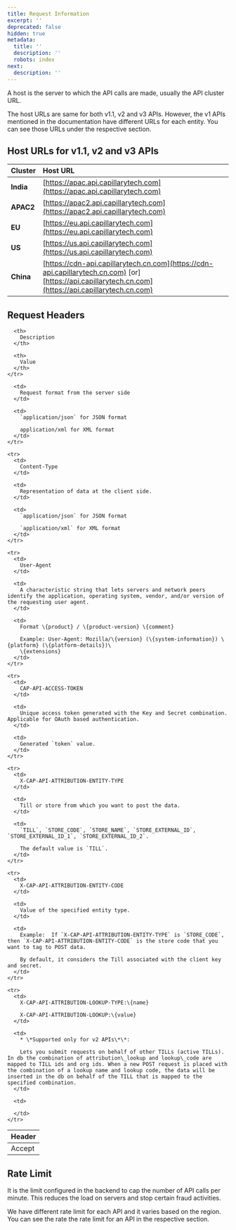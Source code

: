 ```yaml
---
title: Request Information
excerpt: ''
deprecated: false
hidden: true
metadata:
  title: ''
  description: ''
  robots: index
next:
  description: ''
---
```

A host is the server to which the API calls are made, usually the API cluster URL. 

The host URLs are same for both  v1.1, v2 and v3 APIs. However, the v1 APIs mentioned in the documentation have different URLs for each entity. You can see those URLs under the respective section.  

## Host URLs for v1.1, v2 and v3 APIs

| Cluster   | Host URL                                                                                                                                                |
| :-------- | :------------------------------------------------------------------------------------------------------------------------------------------------------ |
| **India** | [https://apac.api.capillarytech.com](https://apac.api.capillarytech.com)                                                                                |
| **APAC2** | [https://apac2.api.capillarytech.com](https://apac2.api.capillarytech.com)                                                                              |
| **EU**    | [https://eu.api.capillarytech.com](https://eu.api.capillarytech.com)                                                                                    |
| **US**    | [https://us.api.capillarytech.com](https://us.api.capillarytech.com)                                                                                    |
| **China** | [https://cdn-api.capillarytech.cn.com](https://cdn-api.capillarytech.cn.com) \[or] [https://api.capillarytech.cn.com](https://api.capillarytech.cn.com) |

## Request Headers

<Table align={["left","left","left"]}>
  <thead>
    <tr>
      <th>
        Header
      </th>

      <th>
        Description
      </th>

      <th>
        Value
      </th>
    </tr>
  </thead>

  <tbody>
    <tr>
      <td>
        Accept
      </td>

      <td>
        Request format from the server side
      </td>

      <td>
        `application/json` for JSON format  

        application/xml for XML format
      </td>
    </tr>

    <tr>
      <td>
        Content-Type
      </td>

      <td>
        Representation of data at the client side.
      </td>

      <td>
        `application/json` for JSON format  

        `application/xml` for XML format
      </td>
    </tr>

    <tr>
      <td>
        User-Agent
      </td>

      <td>
        A characteristic string that lets servers and network peers identify the application, operating system, vendor, and/or version of the requesting user agent.
      </td>

      <td>
        Format \{product} / \{product-version} \{comment}  

        Example: User-Agent: Mozilla/\{version} (\{system-information}) \{platform} (\{platform-details})\
        \{extensions}
      </td>
    </tr>

    <tr>
      <td>
        CAP-API-ACCESS-TOKEN
      </td>

      <td>
        Unique access token generated with the Key and Secret combination. Applicable for OAuth based authentication.
      </td>

      <td>
        Generated `token` value.
      </td>
    </tr>

    <tr>
      <td>
        X-CAP-API-ATTRIBUTION-ENTITY-TYPE
      </td>

      <td>
        Till or store from which you want to post the data.
      </td>

      <td>
        `TILL`, `STORE_CODE`, `STORE_NAME`, `STORE_EXTERNAL_ID`, `STORE_EXTERNAL_ID_1`, `STORE_EXTERNAL_ID_2`.  

        The default value is `TILL`.
      </td>
    </tr>

    <tr>
      <td>
        X-CAP-API-ATTRIBUTION-ENTITY-CODE
      </td>

      <td>
        Value of the specified entity type.
      </td>

      <td>
        Example:  If `X-CAP-API-ATTRIBUTION-ENTITY-TYPE` is `STORE_CODE`, then `X-CAP-API-ATTRIBUTION-ENTITY-CODE` is the store code that you want to tag to POST data.  

        By default, it considers the Till associated with the client key and secret.
      </td>
    </tr>

    <tr>
      <td>
        X-CAP-API-ATTRIBUTION-LOOKUP-TYPE:\{name}  

        X-CAP-API-ATTRIBUTION-LOOKUP:\{value}
      </td>

      <td>
        * \*Supported only for v2 APIs\*\*:  

        Lets you submit requests on behalf of other TILLs (active TILLs). In db the combination of attribution\_lookup and lookup\_code are mapped to TILL ids and org ids. When a new POST request is placed with the combination of a lookup name and lookup code, the data will be inserted in the db on behalf of the TILL that is mapped to the specified combination.
      </td>

      <td>

      </td>
    </tr>
  </tbody>
</Table>

## Rate Limit

It is the limit configured in the backend to cap the number of API calls per minute. This reduces the load on servers and stop certain fraud activities. 

We have different rate limit for each API and it varies based on the region. You can see the rate the rate limit for an API in the respective section.
